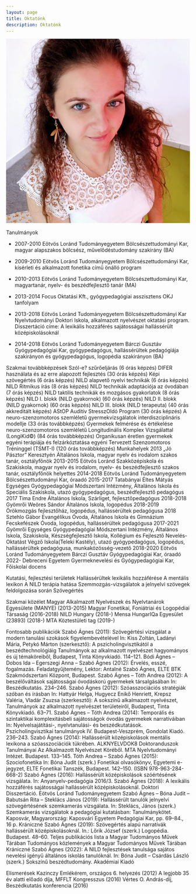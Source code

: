 ```yaml
---
layout: page
title: Oktatónk
description: Oktatónk
---
```

![Dr. Szabó Ágnes](/images/szabóági.jpg)

Tanulmányok
- 2007-2010 Eötvös Loránd Tudományegyetem Bölcsészettudományi Kar, magyar alapszakos bölcsész, művelődéstudomány szakirány (BA)

- 2009-2010 Eötvös Loránd Tudományegyetem Bölcsészettudományi Kar, kísérleti és alkalmazott fonetika című önálló program

- 2010-2013 Eötvös Loránd Tudományegyetem Bölcsészettudományi Kar, magyartanár, nyelv- és beszédfejlesztő tanár (MA)

- 2013-2014 Focus Oktatási Kft., gyógypedagógiai asszisztens OKJ tanfolyam

- 2013-2018 Eötvös Loránd Tudományegyetem Bölcsészettudományi Kar Nyelvtudományi Doktori Iskola, alkalmazott nyelvészet oktatási program. Disszertáció címe: A lexikális hozzáférés sajátosságai hallássérült középiskolásoknál

- 2014-2018 Eötvös Loránd Tudományegyetem Bárczi Gusztáv Gyógypedagógiai Kar, gyógypedagógus, hallássérültek pedagógiája szakirányon és gyógypedagógus, logopédia szakirányon (BA)

Szakmai továbbképzések
Szól-e? szűrőeljárás (6 órás képzés)
DIFER használata és az erre alapozott fejlesztés (30 órás képzés)
Képi szövegértés (6 órás képzés)
NILD alapvető nyelvi technikák (6 órás képzés)
NILD Ritmikus írás (8 órás képzés)
NILD technikák adaptációja az óvodában (7 órás képzés)
NILD taktilis technikák és mozgásos gyakorlatok (8 órás képzés)
NILD I. blokk (NILD gyakornok) (60 órás képzés)
NILD II. blokk (NILD gyakornok) (60 órás képzés)
NILD III. blokk (NILD terapeuta) (40 órás akkreditált képzés)
AStOP Auditív StresszOldó Program (30 órás képzés)
A neuro-szenzomotoros szemléletű gyermekvizsgálatok interdiszciplináris modellje (33 órás továbbképzés)
Gyermekek felmérése és értékelése neuro-szenzomotoros szemléletű Longitudinális Komplex Vizsgálattal (LongiKid©) (84 órás továbbképzés)
Organikusan éretlen gyermekek egyéni terápiája és felzárkóztatása egyéni Tervezett Szenzomotoros Tréninggel (TSMT-I) (120 órás továbbképzés)
Munkahelyek
2013 „Jó Pásztor” Keresztyén Általános Iskola, magyar nyelv és irodalom szakos tanár, osztályfőnök
2013-2015 Eötvös Loránd Szakközépiskola és Szakiskola, magyar nyelv és irodalom, nyelv- és beszédfejlesztő szakos tanár, osztályfőnök helyettes
2014-2018 Eötvös Loránd Tudományegyetem Bölcsészettudományi Kar, óraadó
2015-2017 Tatabányai Éltes Mátyás Egységes Gyógypedagógiai Módszertani Intézmény, Általános Iskola és Speciális Szakiskola, utazó gyógypedagógus, beszédfejlesztő pedagógus
2017 Tima Endre Általános Iskola, Szárliget, fejlesztőpedagógus
2018-2018 Gyömrői Weöres Sándor Általános Iskola, logopédus
2018-2019 Örökmozgás fejlesztőház, logopédus, hallássérültek pedagógusa
2018 Sztehlo Gábor Evangélikus Óvoda, Általános Iskola és Gimnázium Fecskefészek Óvoda, logopédus, hallássérültek pedagógusa
2017-2021 Gyömrői Egységes Gyógypedagógiai Módszertani Intézmény, Általános Iskola, Szakiskola, Készségfejlesztő Iskola, Kollégium és Fejlesztő Nevelés- Oktatást Végző Iskola(Teleki Kastély), utazó gyógypedagógus, logopédus, hallássérültek pedagógusa, munkaközösség-vezető
2018-2020 Eötvös Loránd Tudományegyetem Bárczi Gusztáv Gyógypedagógiai Kar, óraadó
2022- Debreceni Egyetem Gyermeknevelési és Gyógypedagógiai Kar, Főiskolai docens

Kutatási, fejlesztési területek
Hallássérültek lexikális hozzáférése
A mentális lexikon
A NILD terápia hatása
Szemmozgás-vizsgálatok a jelnyelvi szövegek feldolgozása során
Szövegértés

Szakmai közélet
Magyar Alkalmazott Nyelvészek és Nyelvtanárok Egyesülete (MANYE) (2013-2015)
Magyar Fonetikai, Foniátriai és Logopédiai Társaság (2016-2018)
NILD Hungary (2018-)
Mensa HungarIQa Egyesület (23893) (2018-)
MTA Köztestületi tag (2019-)

Fontosabb publikációk
Szabó Ágnes (2011): Szövegértési vizsgálat a modern tanulási szokások figyelembevételével In: Kiss Zoltán, Ladányi Mária, Petykó Márton (szerkesztő): A pszicholingvisztikától a beszédtechnológiáig Tanulmányok az alkalmazott nyelvészet hagyományos és új témaköreiből, Budapest, Tinta Könyvkiadó. 114–121.
Bódi Ágnes – Dobos Ida – Egerszegi Anna – Szabó Ágnes (2012): Érvelés, esszé, fogalmazás. Feladatgyűjtemény, Lektor: Antalné Szabó Ágnes, ELTE BTK Szakmódszertani Központ, Budapest.
Szabó Ágnes – Tóth Andrea (2012): A beszélőváltások sajátosságai óvodáskorú gyermekek társalgásában In: Beszédkutatás. 234–246.
Szabó Ágnes (2012): Szóasszociációs stratégiák szóban és írásban In: Hattyár Helga, Hugyecz Enikő Henriett, Krepsz Valéria, Vladár Zsuzsa (szerkesztő): A sokszínű alkalmazott nyelvészet, Tanulmányok az alkalmazott nyelvészet területeiről, Budapest, Tinta Könyvkiadó. 63–71.
Szabó Ágnes – Tóth Andrea (2014): Temporális és szintaktikai komplexitásbeli sajátosságok óvodás gyermekek narratíváiban In: Nyelvelsajátítási-, nyelvtanulási- és beszédkutatások. Pszicholingvisztikai tanulmányok IV. Budapest-Veszprém, Gondolat Kiadó. 236–243.
Szabó Ágnes (2014): Hallássérült középiskolások mentális lexikona a szóasszociációk tükrében. ALKNYELVDOK8 Doktoranduszok Tanulmányai Az Alkalmazott Nyelvészet Köréből. MTA Nyelvtudományi Intézet. Budapest. 133–145.
Tóth Andrea – Szabó Ágnes (2015): Szociofonetika In: Bóna Judit (szerk.) Fonetikai olvasókönyv, Egyetemi e-jegyzet, ELTE Fonetikai Tanszék, Budapest. 142–150. (ISBN 978-963-284-668-2)
Szabó Ágnes (2016): Hallássérült középiskolások szóértésének vizsgálata. In: Anyanyelv-pedagógia 2016/3.
Szabó Ágnes (2018): A lexikális hozzáférés sajátosságai hallássérült középiskolásoknál. Doktori Disszertáció. Eötvös Loránd Tudományegyetem
Szabó Ágnes – Bóna Judit – Babutsán Rita – Steklács János (2019): Hallássérült tanulók jelnyelvi szövegértésének szemkamerás vizsgálata. In: Steklács, János (szerk.) Szemkamerás vizsgálatok a pedagógiai kutatásban: Tanulmánykötet. Kaposvár, Magyarország: Kaposvári Egyetem Pedagógiai Kar, pp. 69–84., 16 p.
Krániczné Szabó Ágnes (2019): Szövegértés alapú narratívák hallássérült középiskolásoknál. In.: Lőrik József (szerk.) Logopédia. Budapest. 48–60.
Teljes publikációs lista a Magyar Tudományos Művek Tárában
Tudományos közlemények a Magyar Tudományos Művek Tárában
Krániczné Szabó Ágnes (2022): A NILD fejlesztések tanulsága sajátos nevelési igényű általános iskolás tanulóknál. In: Bóna Judit – Csárdás László (szerk.) Sokszínű beszédtudomány. Akadémiai Kiadó

Elismerések
Kazinczy Emlékérem, országos 6. helyezés (2012)
A legjobb 35 év alatti előadó díja, MFFLT Kongresszus (2016)
Vértes O. András-díj, Beszédkutatás konferencia (2016)